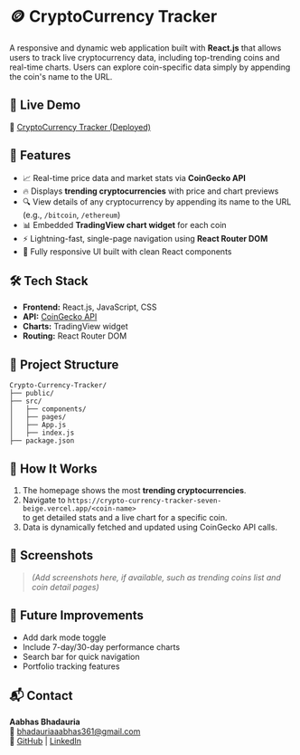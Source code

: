 # 🪙 CryptoCurrency Tracker

A responsive and dynamic web application built with **React.js** that allows users to track live cryptocurrency data, including top-trending coins and real-time charts. Users can explore coin-specific data simply by appending the coin's name to the URL.

## 🚀 Live Demo

🔗 [CryptoCurrency Tracker (Deployed)](https://crypto-currency-tracker-seven-beige.vercel.app/)

## 📌 Features

- 📈 Real-time price data and market stats via **CoinGecko API**
- 🔥 Displays **trending cryptocurrencies** with price and chart previews
- 🔍 View details of any cryptocurrency by appending its name to the URL  
  (e.g., `/bitcoin`, `/ethereum`)
- 📊 Embedded **TradingView chart widget** for each coin
- ⚡ Lightning-fast, single-page navigation using **React Router DOM**
- 📱 Fully responsive UI built with clean React components

## 🛠️ Tech Stack

- **Frontend:** React.js, JavaScript, CSS
- **API:** [CoinGecko API](https://www.coingecko.com/en/api)
- **Charts:** TradingView widget
- **Routing:** React Router DOM

## 📂 Project Structure

```
Crypto-Currency-Tracker/
├── public/
├── src/
│   ├── components/
│   ├── pages/
│   ├── App.js
│   ├── index.js
├── package.json
```

## 🧠 How It Works

1. The homepage shows the most **trending cryptocurrencies**.
2. Navigate to `https://crypto-currency-tracker-seven-beige.vercel.app/<coin-name>`  
   to get detailed stats and a live chart for a specific coin.
3. Data is dynamically fetched and updated using CoinGecko API calls.

## 📸 Screenshots

> *(Add screenshots here, if available, such as trending coins list and coin detail pages)*

## 🧪 Future Improvements

- Add dark mode toggle
- Include 7-day/30-day performance charts
- Search bar for quick navigation
- Portfolio tracking features

## 📬 Contact

**Aabhas Bhadauria**  
📧 [bhadauriaaabhas361@gmail.com](mailto:bhadauriaaabhas361@gmail.com)  
🔗 [GitHub](https://github.com/aabhas1234) | [LinkedIn](https://www.linkedin.com)


